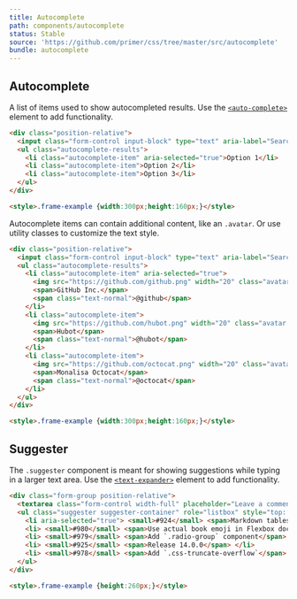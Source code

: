 ```yaml
---
title: Autocomplete
path: components/autocomplete
status: Stable
source: 'https://github.com/primer/css/tree/master/src/autocomplete'
bundle: autocomplete
---
```


## Autocomplete

A list of items used to show autocompleted results. Use the [`<auto-complete>`](https://github.com/github/auto-complete-element) element to add functionality.

```html live
<div class="position-relative">
  <input class="form-control input-block" type="text" aria-label="Search" placeholder="Search">
  <ul class="autocomplete-results">
    <li class="autocomplete-item" aria-selected="true">Option 1</li>
    <li class="autocomplete-item">Option 2</li>
    <li class="autocomplete-item">Option 3</li>
  </ul>
</div>

<style>.frame-example {width:300px;height:160px;}</style>
```

Autocomplete items can contain additional content, like an `.avatar`. Or use utility classes to customize the text style.

```html live
<div class="position-relative">
  <input class="form-control input-block" type="text" aria-label="Search by user" placeholder="Search by user">
  <ul class="autocomplete-results">
    <li class="autocomplete-item" aria-selected="true">
      <img src="https://github.com/github.png" width="20" class="avatar mr-1" alt="">
      <span>GitHub Inc.</span>
      <span class="text-normal">@github</span>
    </li>
    <li class="autocomplete-item">
      <img src="https://github.com/hubot.png" width="20" class="avatar mr-1" alt="">
      <span>Hubot</span>
      <span class="text-normal">@hubot</span>
    </li>
    <li class="autocomplete-item">
      <img src="https://github.com/octocat.png" width="20" class="avatar mr-1" alt="">
      <span>Monalisa Octocat</span>
      <span class="text-normal">@octocat</span>
    </li>
  </ul>
</div>

<style>.frame-example {width:300px;height:160px;}</style>
```

## Suggester

The `.suggester` component is meant for showing suggestions while typing in a larger text area. Use the [`<text-expander>`](https://github.com/github/text-expander-element) element to add functionality.

```html live
<div class="form-group position-relative">
  <textarea class="form-control width-full" placeholder="Leave a comment" aria-label="Comment body">This is on top of #</textarea>
  <ul class="suggester suggester-container" role="listbox" style="top: 4px; left: 125px;">
    <li aria-selected="true"> <small>#924</small> <span>Markdown tables are inaccessible</span> </li>
    <li> <small>#980</small> <span>Use actual book emoji in Flexbox docs</span> </li>
    <li> <small>#979</small> <span>Add `.radio-group` component</span> </li>
    <li> <small>#925</small> <span>Release 14.0.0</span> </li>
    <li> <small>#978</small> <span>Add `.css-truncate-overflow`</span> </li>
  </ul>
</div>

<style>.frame-example {height:260px;}</style>
```
